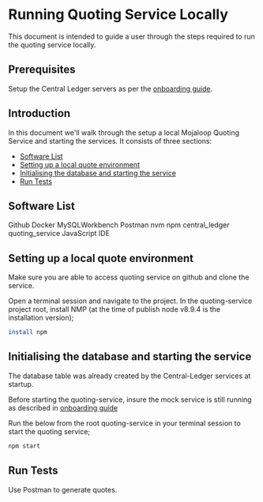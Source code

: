 # Running Quoting Service Locally

This document is intended to guide a user through the steps required to run the quoting service locally.

## Prerequisites

Setup the Central Ledger servers as per the [onboarding guide](https://github.com/mojaloop/central-ledger/blob/master/Onboarding.md).

## Introduction

In this document we'll walk through the setup a local Mojaloop Quoting Service and starting the services. It consists of three sections:

- [Software List](#software-list)
- [Setting up a local quote environment](#setting-up-a-local-quote-environment)
- [Initialising the database and starting the service](#initialising-the-database-and-starting-the-service)
- [Run Tests](#run-tests)

## Software List
Github
Docker
MySQLWorkbench
Postman
nvm
npm
central_ledger
quoting_service
JavaScript IDE

## Setting up a local quote environment

Make sure you are able to access quoting service on github and clone the service.

Open a terminal session and navigate to the project. 
In the quoting-service project root, install NMP (at the time of publish node v8.9.4 is the installation version);
```bash 
install npm 
```

## Initialising the database and starting the service

The database table was already created by the Central-Ledger services at startup.

Before starting the quoting-service, insure the mock service is still running as described in [onboarding guide](https://github.com/mojaloop/central-ledger/blob/master/Onboarding.md)

Run the below from the root quoting-service in your terminal session to start the quoting service;

```bash
npm start
```

## Run Tests

Use Postman to generate quotes.
